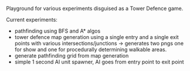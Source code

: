 Playground for various experiments disguised as a Tower Defence game.

Current experiments:
* pathfinding using BFS and A* algos
* tower defence map generation using a single entry and a single exit points with various intersections/junctions -> generates two pngs one for show and one for procedurally determining walkable areas.
* generate pathfinding grid from map generation
* simple 1 second AI unit spawner, AI goes from entry point to exit point
